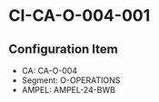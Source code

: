 # CI-CA-O-004-001

## Configuration Item
- CA: CA-O-004
- Segment: O-OPERATIONS
- AMPEL: AMPEL-24-BWB
